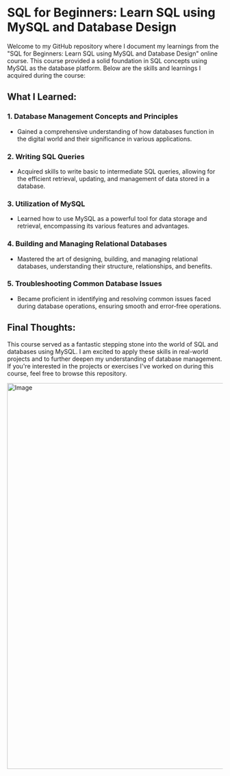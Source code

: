 # SQL for Beginners: Learn SQL using MySQL and Database Design

Welcome to my GitHub repository where I document my learnings from the "SQL for Beginners: Learn SQL using MySQL and Database Design" online course. This course provided a solid foundation in SQL concepts using MySQL as the database platform. Below are the skills and learnings I acquired during the course:

## What I Learned:

### 1. **Database Management Concepts and Principles**
- Gained a comprehensive understanding of how databases function in the digital world and their significance in various applications.

### 2. **Writing SQL Queries**
- Acquired skills to write basic to intermediate SQL queries, allowing for the efficient retrieval, updating, and management of data stored in a database.

### 3. **Utilization of MySQL**
- Learned how to use MySQL as a powerful tool for data storage and retrieval, encompassing its various features and advantages.

### 4. **Building and Managing Relational Databases**
- Mastered the art of designing, building, and managing relational databases, understanding their structure, relationships, and benefits.

### 5. **Troubleshooting Common Database Issues**
- Became proficient in identifying and resolving common issues faced during database operations, ensuring smooth and error-free operations.

## Final Thoughts:

This course served as a fantastic stepping stone into the world of SQL and databases using MySQL. I am excited to apply these skills in real-world projects and to further deepen my understanding of database management. If you're interested in the projects or exercises I've worked on during this course, feel free to browse this repository.

<img src="https://www.simplilearn.com/ice9/free_resources_article_thumb/difference_between_sql_and_mysql.jpg" width="900px" alt="Image"/>
